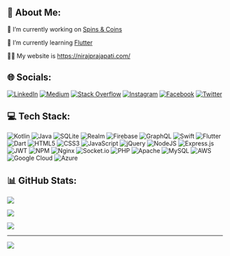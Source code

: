 ## 💫 About Me:
🔭 I’m currently working on [Spins & Coins](https://play.google.com/store/apps/details?id=com.spinscoins)

🌱 I’m currently learning [Flutter](https://flutter.dev/)

👨‍💻 My website is https://nirajprajapati.com/

## 🌐 Socials:
[![LinkedIn](https://img.shields.io/badge/LinkedIn-%230077B5.svg?logo=linkedin&logoColor=white)](https://linkedin.com/in/niraj-prajapati) 
[![Medium](https://img.shields.io/badge/Medium-12100E?logo=medium&logoColor=white)](https://medium.com/@niraj_prajapati) 
[![Stack Overflow](https://img.shields.io/badge/-Stackoverflow-FE7A16?logo=stack-overflow&logoColor=white)](https://stackoverflow.com/users/11833795) 
[![Instagram](https://img.shields.io/badge/Instagram-%23E4405F.svg?logo=Instagram&logoColor=white)](https://instagram.com/its.niraj.prajapati) 
[![Facebook](https://img.shields.io/badge/Facebook-%231877F2.svg?logo=Facebook&logoColor=white)](https://facebook.com/niraj1995)
[![Twitter](https://img.shields.io/badge/Twitter-%231DA1F2.svg?logo=Twitter&logoColor=white)](https://twitter.com/niraj06081995) 
<!--
[![YouTube](https://img.shields.io/badge/YouTube-%23FF0000.svg?logo=YouTube&logoColor=white)](https://youtube.com/c/UCGhJ1ZyzXSRTskTs534Z_dQ)
-->

## 💻 Tech Stack:
![Kotlin](https://img.shields.io/badge/kotlin-%230095D5.svg?style=for-the-badge&logo=kotlin&logoColor=white) 
![Java](https://img.shields.io/badge/java-%23ED8B00.svg?style=for-the-badge&logo=java&logoColor=white) 
![SQLite](https://img.shields.io/badge/sqlite-%2307405e.svg?style=for-the-badge&logo=sqlite&logoColor=white) 
![Realm](https://img.shields.io/badge/Realm-39477F?style=for-the-badge&logo=realm&logoColor=white) 
![Firebase](https://img.shields.io/badge/firebase-%23039BE5.svg?style=for-the-badge&logo=firebase) 
![GraphQL](https://img.shields.io/badge/-GraphQL-E10098?style=for-the-badge&logo=graphql&logoColor=white) 
![Swift](https://img.shields.io/badge/swift-F54A2A?style=for-the-badge&logo=swift&logoColor=white) 
![Flutter](https://img.shields.io/badge/Flutter-%2302569B.svg?style=for-the-badge&logo=Flutter&logoColor=white) 
![Dart](https://img.shields.io/badge/dart-%230175C2.svg?style=for-the-badge&logo=dart&logoColor=white) 
![HTML5](https://img.shields.io/badge/html5-%23E34F26.svg?style=for-the-badge&logo=html5&logoColor=white) 
![CSS3](https://img.shields.io/badge/css3-%231572B6.svg?style=for-the-badge&logo=css3&logoColor=white)
![JavaScript](https://img.shields.io/badge/javascript-%23323330.svg?style=for-the-badge&logo=javascript&logoColor=%23F7DF1E) 
![jQuery](https://img.shields.io/badge/jquery-%230769AD.svg?style=for-the-badge&logo=jquery&logoColor=white) 
![NodeJS](https://img.shields.io/badge/node.js-6DA55F?style=for-the-badge&logo=node.js&logoColor=white) 
![Express.js](https://img.shields.io/badge/express.js-%23404d59.svg?style=for-the-badge&logo=express&logoColor=%2361DAFB) 
![JWT](https://img.shields.io/badge/JWT-black?style=for-the-badge&logo=JSON%20web%20tokens) 
![NPM](https://img.shields.io/badge/NPM-%23000000.svg?style=for-the-badge&logo=npm&logoColor=white) 
![Nginx](https://img.shields.io/badge/nginx-%23009639.svg?style=for-the-badge&logo=nginx&logoColor=white) 
![Socket.io](https://img.shields.io/badge/Socket.io-black?style=for-the-badge&logo=socket.io&badgeColor=010101) 
![PHP](https://img.shields.io/badge/php-%23777BB4.svg?style=for-the-badge&logo=php&logoColor=white) 
![Apache](https://img.shields.io/badge/apache-%23D42029.svg?style=for-the-badge&logo=apache&logoColor=white) 
![MySQL](https://img.shields.io/badge/mysql-%2300f.svg?style=for-the-badge&logo=mysql&logoColor=white) 
![AWS](https://img.shields.io/badge/AWS-%23FF9900.svg?style=for-the-badge&logo=amazon-aws&logoColor=white) 
![Google Cloud](https://img.shields.io/badge/Google%20Cloud-%234285F4.svg?style=for-the-badge&logo=google-cloud&logoColor=white) 
![Azure](https://img.shields.io/badge/azure-%230072C6.svg?style=for-the-badge&logo=azure-devops&logoColor=white) 

## 📊 GitHub Stats:
![](https://github-readme-stats.vercel.app/api/top-langs/?username=niraj-prajapati&theme=onedark&hide_border=true&include_all_commits=true&count_private=true&layout=compact)

![](https://github-readme-stats.vercel.app/api?username=niraj-prajapati&theme=onedark&hide_border=true&include_all_commits=true&count_private=true)

![](https://github-readme-streak-stats.herokuapp.com/?user=niraj-prajapati&theme=onedark&hide_border=true)

---
[![](https://visitcount.itsvg.in/api?id=niraj-prajapati&label=Profile%20Views&color=12&icon=0&pretty=true)](https://visitcount.itsvg.in)
